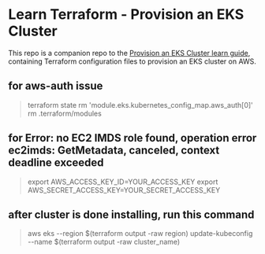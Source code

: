 # Learn Terraform - Provision an EKS Cluster

This repo is a companion repo to the [Provision an EKS Cluster learn guide](https://learn.hashicorp.com/terraform/kubernetes/provision-eks-cluster), containing
Terraform configuration files to provision an EKS cluster on AWS.


## for aws-auth issue
> terraform state rm 'module.eks.kubernetes_config_map.aws_auth[0]'
> rm .terraform/modules

## for Error: no EC2 IMDS role found, operation error ec2imds: GetMetadata, canceled, context deadline exceeded
> export AWS_ACCESS_KEY_ID=YOUR_ACCESS_KEY
> export AWS_SECRET_ACCESS_KEY=YOUR_SECRET_ACCESS_KEY

## after cluster is done installing, run this command
> aws eks --region $(terraform output -raw region) update-kubeconfig --name $(terraform output -raw cluster_name)